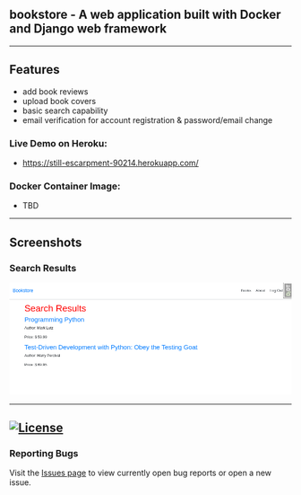 ## bookstore - A web application built with Docker and Django web framework

---
## Features
 - add book reviews
 - upload book covers
 - basic search capability
 - email verification for account registration & password/email change

### Live Demo on Heroku:
 - https://still-escarpment-90214.herokuapp.com/

### Docker Container Image:

 - TBD
---
## Screenshots

### Search Results
![Profile](https://github.com/kevinbowen777/bookstore/blob/master/images/bookstore_search-results.png)

---
[![License](https://img.shields.io/badge/license-MIT-green)](https://github.com/kevinbowen777/bookstore/blob/master/LICENSE)
---
### Reporting Bugs

   Visit the [Issues page](https://github.com/kevinbowen777/bookstore/issues)
      to view currently open bug reports or open a new issue.
